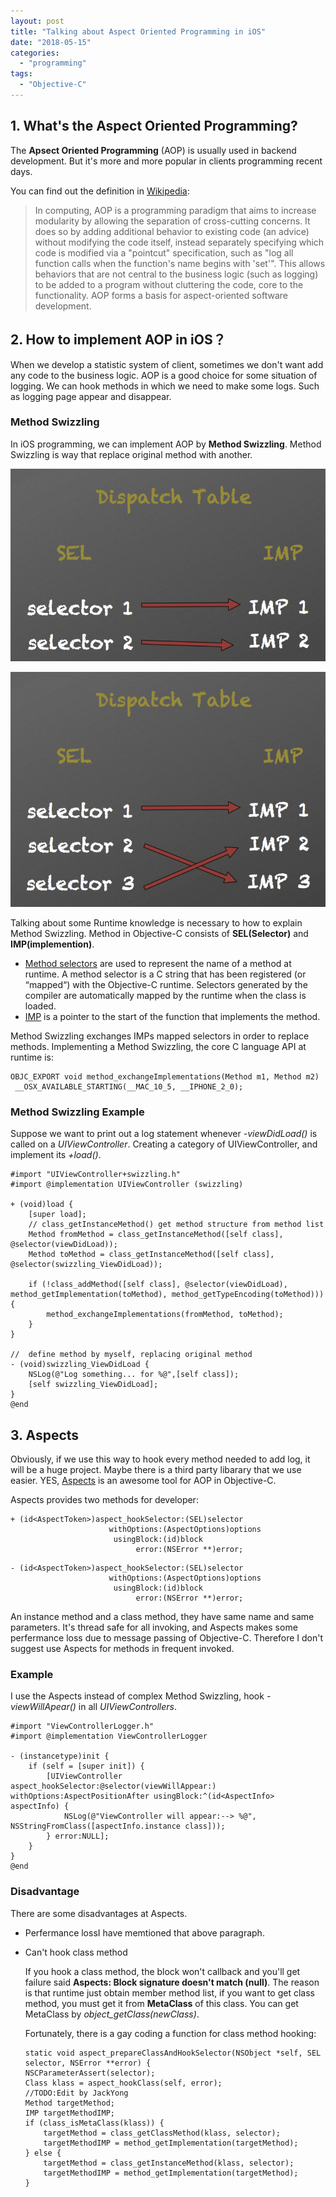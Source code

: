 ```yaml
---
layout: post
title: "Talking about Aspect Oriented Programming in iOS"
date: "2018-05-15"
categories: 
  - "programming"
tags:
  - "Objective-C"
---
```


## 1\. What's the Aspect Oriented Programming?

The **Apsect Oriented Programming** (AOP) is usually used in backend development. But it's more and more popular in clients programming recent days.

You can find out the definition in [Wikipedia](https://en.wikipedia.org/wiki/Aspect-oriented_programming):

> In computing, AOP is a programming paradigm that aims to increase modularity by allowing the separation of cross-cutting concerns. It does so by adding additional behavior to existing code (an advice) without modifying the code itself, instead separately specifying which code is modified via a "pointcut" specification, such as "log all function calls when the function's name begins with 'set'". This allows behaviors that are not central to the business logic (such as logging) to be added to a program without cluttering the code, core to the functionality. AOP forms a basis for aspect-oriented software development.

## 2\. How to implement AOP in iOS？

When we develop a statistic system of client, sometimes we don't want add any code to the business logic. AOP is a good choice for some situation of logging. We can hook methods in which we need to make some logs. Such as logging page appear and disappear.

### Method Swizzling

In iOS programming, we can implement AOP by **Method Swizzling**. Method Swizzling is way that replace original method with another.

![](/assets/img/images/1453346875560481.png)

![](/assets/img/images/1453346881610109.png)

Talking about some Runtime knowledge is necessary to how to explain Method Swizzling. Method in Objective-C consists of **SEL(Selector)** and **IMP(implemention)**.

- [Method selectors](https://developer.apple.com/documentation/objectivec/sel) are used to represent the name of a method at runtime. A method selector is a C string that has been registered (or “mapped“) with the Objective-C runtime. Selectors generated by the compiler are automatically mapped by the runtime when the class is loaded.
- [IMP](https://developer.apple.com/documentation/objectivec/objective_c_runtime/imp?language=objc) is a pointer to the start of the function that implements the method.

Method Swizzling exchanges IMPs mapped selectors in order to replace methods. Implementing a Method Swizzling, the core C language API at runtime is:

```
OBJC_EXPORT void method_exchangeImplementations(Method m1, Method m2) 
 __OSX_AVAILABLE_STARTING(__MAC_10_5, __IPHONE_2_0);

```

### Method Swizzling Example

Suppose we want to print out a log statement whenever _\-viewDidLoad()_ is called on a _UIViewController_. Creating a category of UIViewController, and implement its _+load()_.

```
#import "UIViewController+swizzling.h"
#import @implementation UIViewController (swizzling)

+ (void)load {
    [super load];
    // class_getInstanceMethod() get method structure from method list
    Method fromMethod = class_getInstanceMethod([self class], @selector(viewDidLoad));
    Method toMethod = class_getInstanceMethod([self class], @selector(swizzling_ViewDidLoad));

    if (!class_addMethod([self class], @selector(viewDidLoad), method_getImplementation(toMethod), method_getTypeEncoding(toMethod))) {
        method_exchangeImplementations(fromMethod, toMethod);
    }
}

//  define method by myself, replacing original method
- (void)swizzling_ViewDidLoad {
    NSLog(@"Log something... for %@",[self class]);
    [self swizzling_ViewDidLoad];
}
@end
```

## 3\. Aspects

Obviously, if we use this way to hook every method needed to add log, it will be a huge project. Maybe there is a third party libarary that we use easier. YES, [Aspects](https://github.com/steipete/Aspects) is an awesome tool for AOP in Objective-C.

Aspects provides two methods for developer:

```
+ (id<AspectToken>)aspect_hookSelector:(SEL)selector
                      withOptions:(AspectOptions)options
                       usingBlock:(id)block
                            error:(NSError **)error;
```

```
- (id<AspectToken>)aspect_hookSelector:(SEL)selector
                      withOptions:(AspectOptions)options
                       usingBlock:(id)block
                            error:(NSError **)error;
```

An instance method and a class method, they have same name and same parameters. It's thread safe for all invoking, and Aspects makes some perfermance loss due to message passing of Objective-C. Therefore I don't suggest use Aspects for methods in frequent invoked.

### Example

I use the Aspects instead of complex Method Swizzling, hook _\-viewWillApear()_ in all _UIViewControllers_.

```
#import "ViewControllerLogger.h"
#import @implementation ViewControllerLogger

- (instancetype)init {
    if (self = [super init]) {
        [UIViewController aspect_hookSelector:@selector(viewWillAppear:) withOptions:AspectPositionAfter usingBlock:^(id<AspectInfo> aspectInfo) {
            NSLog(@"ViewController will appear:--> %@", NSStringFromClass([aspectInfo.instance class]));
        } error:NULL];
    }
}
@end
```

### Disadvantage

There are some disadvantages at Aspects.

- Perfermance lossI have memtioned that above paragraph.
- Can't hook class method
    
    If you hook a class method, the block won't callback and you'll get failure said **Aspects: Block signature doesn't match (null)**. The reason is that runtime just obtain member method list, if you want to get class method, you must get it from **MetaClass** of this class. You can get MetaClass by _object\_getClass(newClass)_.
    
    Fortunately, there is a gay coding a function for class method hooking:
    
    ```
    static void aspect_prepareClassAndHookSelector(NSObject *self, SEL selector, NSError **error) {
    NSCParameterAssert(selector);
    Class klass = aspect_hookClass(self, error);
    //TODO:Edit by JackYong
    Method targetMethod;
    IMP targetMethodIMP;
    if (class_isMetaClass(klass)) {
        targetMethod = class_getClassMethod(klass, selector);
        targetMethodIMP = method_getImplementation(targetMethod);
    } else {
        targetMethod = class_getInstanceMethod(klass, selector);
        targetMethodIMP = method_getImplementation(targetMethod);
    }
    ```
